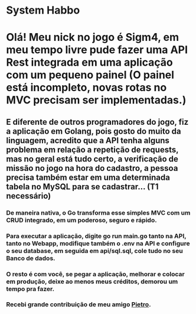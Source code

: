 # System Habbo
<h1>Olá! Meu nick no jogo é Sigm4, em meu tempo livre pude fazer uma API Rest integrada em uma aplicação com um pequeno painel (O painel está incompleto, novas rotas no MVC precisam ser implementadas.)</h1>
<h2>E diferente de outros programadores do jogo, fiz a aplicação em Golang, pois gosto do muito da linguagem, acredito que a API tenha alguns problema em relação a repetição de requests, mas no geral está tudo certo, a verificação de missão no jogo na hora do cadastro, a pessoa precisa também estar em uma determinada tabela no MySQL para se cadastrar... (T1 necessário)</h2>
<h3>De maneira nativa, o Go transforma esse simples MVC com um CRUD integrado, em um poderoso, seguro e rápido.</h3>
<h3>Para executar a aplicação, digite go run main.go tanto na API, tanto no Webapp, modifique também o .env na API e configure o seu database, em seguida em api/sql.sql, cole tudo no seu Banco de dados.</h3>
<h3>O resto é com você, se pegar a aplicação, melhorar e colocar em produção, deixe ao menos meus créditos, demorou um tempo pra fazer.</h3>
<h3>Recebi grande contribuição de meu amigo <a href="https://github.com/Pietro222222">Pietro</a>.
